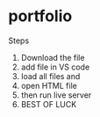 # portfolio
Steps 
1. Download the file
2. add file in VS code
3. load all files and
4. open HTML file 
5. then run live server
6. BEST OF LUCK
